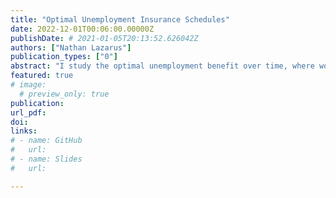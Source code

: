 ```yaml
---
title: "Optimal Unemployment Insurance Schedules"
date: 2022-12-01T00:06:00.00000Z
publishDate: # 2021-01-05T20:13:52.626042Z
authors: ["Nathan Lazarus"]
publication_types: ["0"]
abstract: "I study the optimal unemployment benefit over time, where workers can dissave assets and alter their reservation wages over the course of unemmployment. I study whether, conditional on a given level of expenditure, benefits should be flat or decline over time. Lindner and Reizer (2020) study a declining schedule in Hungary, but most countries have a flat benefit with a cliff after a certain number of weeks. A declining schedule increases the marginal incentive for job-finding, while a flat schedule distributes more to poorer individuals who have longer unemployment spells. "
featured: true
# image:
  # preview_only: true
publication: 
url_pdf: 
doi:
links: 
# - name: GitHub
#   url: 
# - name: Slides
#   url: 

---
```


